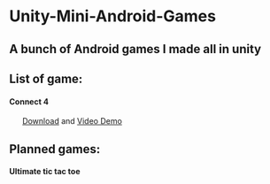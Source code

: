 # Unity-Mini-Android-Games

## A bunch of Android games I made all in unity

## List of game: 

#### Connect 4 

&nbsp;&nbsp;&nbsp;&nbsp;&nbsp;&nbsp;[Download](https://play.google.com/store/apps/details?id=com.BitSchiff.Connect4) and [Video Demo](https://youtu.be/AcIB68Bth88)

## Planned games: 

#### Ultimate tic tac toe
